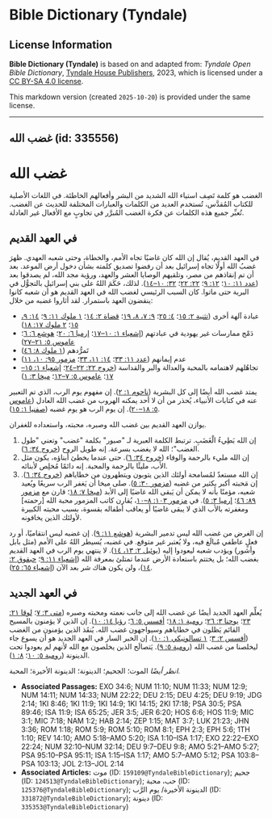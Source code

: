 # Bible Dictionary (Tyndale)

## License Information

**Bible Dictionary (Tyndale)** is based on and adapted from: _Tyndale Open Bible Dictionary_, [Tyndale House Publishers](https://tyndaleopenresources.com/), 2023, which is licensed under a [CC BY-SA 4.0 license](https://creativecommons.org/licenses/by-sa/4.0/legalcode.en).

This markdown version (created `2025-10-20`) is provided under the same license.



--------------------------------

## غضب الله (id: 335556)

غضب الله
========

الغضب هو كلمة تَصِف استياء الله الشديد من البشر وأفعالهم الخاطئة. في اللغات الأصلية للكتاب المُقدَّس، تُستخدم العديد من الكلمات والعبارات المختلفة للحديث عن الغضب. تُعبِّر جميع هذه الكلمات عن فكرة الغضب المُبرَّر في تجاوبٍ مع الأفعال غير العادلة.

في العهد القديم
---------------

في العهد القديم، يُقال إن الله كان غاضبًا تجاه الأمم، والخطاة، وحتى شعبه العهدي. ظهرَ غضبُ الله أولًا تجاه إسرائيل بعد أن رفضوا تصديق كلمته بشأن دخول أرض الموعد. بعد أن تم إنقاذهم من مصر، وتلقيهم الوصايا العشر والعهد، ورؤية مجد الله، لم يصدقوا بعد ([عدد ١١: ١٠](https://ref.ly/Num11:10)؛ [١٢: ٩](https://ref.ly/Num12:9)؛ [٢٢: ٢٢](https://ref.ly/Num22:22)؛ [٣٢: ١٠–١٤](https://ref.ly/Num32:10-Num32:14)). لذلك، حَكَمَ اللهُ على بني إسرائيل بالتجوُّل في البرية حتى ماتوا. كان السبب الرئيسي لغضب الله في العهد القديم هو أن شعبه كانوا ينقضون العهد باستمرار. لقد أثاروا غضبه من خلال:

* عبادة آلهة أخرى ([تثنية ٢: ١٥](https://ref.ly/Deut2:15)؛ [٤: ٢٥](https://ref.ly/Deut4:25)؛ [٩: ٧، ٨، ١٩](https://ref.ly/Deut9:7-Deut9:8,Deut9:19)؛ [قضاة ٢: ١٤](https://ref.ly/Judg2:14)؛ [١ ملوك ١١: ٩](https://ref.ly/1Kgs11:9)؛ [١٤: ٩، ١٥](https://ref.ly/1Kgs14:9,1Kgs14:15)؛ [٢ ملوك ١٧: ١٨](https://ref.ly/2Kgs17:18))
* دَمْج ممارسات غير يهودية في عبادتهم ([إشعياء ١: ١٠–١٧](https://ref.ly/Isa1:10-Isa1:17)؛ [إرميا ٦: ٢٠](https://ref.ly/Jer6:20)؛ [هوشع ٦: ٦](https://ref.ly/Hos6:6)؛ [عاموس ٥: ٢١–٢٧](https://ref.ly/Amos5:21-Amos5:27))
* تَمرُّدهم ([١ ملوك ٨: ٤٦](https://ref.ly/1Kgs8:46))
* عدم إيمانهم ([عدد ١١: ٣٣](https://ref.ly/Num11:33)؛ [١٤: ١١، ٣٣](https://ref.ly/Num14:11,Num14:33)؛ [مزمور ٩٥: ١٠، ١١](https://ref.ly/Ps95:10-Ps95:11))
* تجاهُلهم لاهتمامه بالمحبة والعدالة والبر والقداسة ([خروج ٢٢: ٢٢–٢٤](https://ref.ly/Exod22:22-Exod22:24)؛ [إشعياء ١: ١٥–١٧](https://ref.ly/Isa1:15-Isa1:17)؛ [عاموس ٥: ٧–١٢](https://ref.ly/Amos5:7-Amos5:12)؛ [ميخا ٣: ١](https://ref.ly/Mic3:1))

يمتد غضب الله أيضًا إلى كل البشرية ([ناحوم ١: ٢](https://ref.ly/Nah1:2)). إن مفهوم يوم الرب، الذي تم التعبير عنه في كتابات الأنبياء، يُحذر من أن لا أحد يمكنه الهروب من غضب الله العادل ([عاموس ٥: ١٨–٢٠](https://ref.ly/Amos5:18-Amos5:20)). إن يوم الرب هو يوم غضبه ([صفنيا ١: ١٥](https://ref.ly/Zeph1:15)).

يوازن العهد القديم بين غضب الله وصبره، محبته، واستعداده للغفران.

1. إن الله بَطِيءُ الْغَضَبِ. ترتبط الكلمة العبرية لـ "صبور" بكلمة "غضب" وتعني "طول الغضب"؛ الله لا يغضب بسرعة. إنه طويل الروح ([خروج ٣٤: ٦](https://ref.ly/Exod34:6)).
2. إن الله مليء بالرحمة والوفاء ([خروج ٣٤: ٦](https://ref.ly/Exod34:6)). حتى عندما يخطئ أبناؤه، يكون مثل الأب، مليئًا بالرحمة والمحبة. إنه دائمًا مُخلِص لأبنائه.
3. إن الله مستعدٌ لمُسامحة أولئك الذين يتوبون ويتطهرون من خطاياهم ([خروج ٣٤: ٦](https://ref.ly/Exod34:6)). إن مَحبته أكبر بكثير من غضبه ([مزمور ٣٠: ٥](https://ref.ly/Ps30:5)). صلى ميخا أن يَغفر الرب سريعًا ويُعيد شعبه، مؤمنًا بأنه لا يمكن أن يَبقى الله غاضبًا إلى الأبد ([ميخا ٧: ١٨](https://ref.ly/Mic7:18)؛ قارن مع [مزمور ٨٩: ٤٦](https://ref.ly/Ps89:46)؛ [إرميا ٣: ٥](https://ref.ly/Jer3:5)). في [مزمور ١٠٣: ٨–١٠](https://ref.ly/Ps103:8-Ps103:13)، يُقارن كاتب المزمور محبة الله \[رحمته] ومغفرته بالأب الذي لا يبقى غاضبًا أو يعاقب أطفاله بقسوة، بسبب محبته الكبيرة لأولئك الذين يخافونه.

إن الغرض من غضب الله ليس تدمير البشرية ([هوشع ١١: ٩](https://ref.ly/Hos11:9)). إن غضبه ليس انتقاميًا، أو رد فعلٍ عاطفي مُبالَغ فيه، ولا يُعتبر غير متوقع. في غضبه، يُسيطر اللهُ على الأمم (مثل بابل وأشور) ويؤدب شعبه ليعودوا إليه ([يوئيل ٢: ١٣، ١٤](https://ref.ly/Joel2:13-Joel2:14)). لا ينتهي يوم الرب في العهد القديم بغضب الله؛ بل يختتم باستعادة الأرض عندما تمتلئ بمعرفة الله ([إشعياء ١١: ٩](https://ref.ly/Isa11:9)؛ [حبقوق ٢: ١٤](https://ref.ly/Hab2:14))، ولن يكون هناك شر بعد الآن ([إشعياء ٦٥: ٢٥](https://ref.ly/Isa65:25)).

في العهد الجديد
---------------

يُعلِّم العهد الجديد أيضًا عن غضب الله إلى جانب نعمته ومحبته وصبره ([متى ٣: ٧](https://ref.ly/Matt3:7)؛ [لوقا ٢١: ٢٣](https://ref.ly/Luke21:23)؛ [يوحنا ٣: ٢٦](https://ref.ly/John3:36)؛ [رومية ١: ١٨](https://ref.ly/Rom1:18)؛ [أفسس ٥: ٦](https://ref.ly/Eph5:6)؛ [رؤيا ١٤: ١٠](https://ref.ly/Rev14:10)). إن الذين لا يؤمنون بالمسيح القائم يَظلون في خطاياهم وسيواجهون غضب الله. يُنقَذ الذين يؤمنون من الغضب ([أفسس ٢: ٣](https://ref.ly/Eph2:3)؛ [١ تسالونيكي ١: ١٠](https://ref.ly/1Thess1:10)). إن الخبر السار في العهد الجديد هو أن يسوع جاء ليخلصنا من غضب الله ([رومية ٥: ٩](https://ref.ly/Rom5:9)). يَتصالَح الذين يخلصون مع الله لأنهم لم يعودوا تحت الدينونة ([رومية ٥: ١٠](https://ref.ly/Rom5:10)؛ [٨: ١](https://ref.ly/Rom8:1)).

*انظر أيضًا* الموت؛ الجحيم؛ الدينونة؛ الدينونة الأخيرة؛ المحبة.

* **Associated Passages:** EXO 34:6; NUM 11:10; NUM 11:33; NUM 12:9; NUM 14:11; NUM 14:33; NUM 22:22; DEU 2:15; DEU 4:25; DEU 9:19; JDG 2:14; 1KI 8:46; 1KI 11:9; 1KI 14:9; 1KI 14:15; 2KI 17:18; PSA 30:5; PSA 89:46; ISA 11:9; ISA 65:25; JER 3:5; JER 6:20; HOS 6:6; HOS 11:9; MIC 3:1; MIC 7:18; NAM 1:2; HAB 2:14; ZEP 1:15; MAT 3:7; LUK 21:23; JHN 3:36; ROM 1:18; ROM 5:9; ROM 5:10; ROM 8:1; EPH 2:3; EPH 5:6; 1TH 1:10; REV 14:10; AMO 5:18–AMO 5:20; ISA 1:10–ISA 1:17; EXO 22:22–EXO 22:24; NUM 32:10–NUM 32:14; DEU 9:7–DEU 9:8; AMO 5:21–AMO 5:27; PSA 95:10–PSA 95:11; ISA 1:15–ISA 1:17; AMO 5:7–AMO 5:12; PSA 103:8–PSA 103:13; JOL 2:13–JOL 2:14
* **Associated Articles:** موت (ID: `159109@TyndaleBibleDictionary`); جحيم (ID: `124513@TyndaleBibleDictionary`); حب، محبة (ID: `125376@TyndaleBibleDictionary`); الدينونة الأخيرة/ يوم الرَّب (ID: `331872@TyndaleBibleDictionary`); دينونة (ID: `335353@TyndaleBibleDictionary`)

